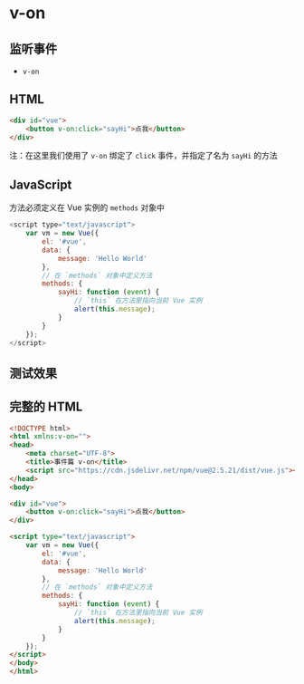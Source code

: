 # v-on

## 监听事件

- `v-on`

## HTML

```html
<div id="vue">
    <button v-on:click="sayHi">点我</button>
</div>
```



注：在这里我们使用了 `v-on` 绑定了 `click` 事件，并指定了名为 `sayHi` 的方法

## JavaScript

方法必须定义在 Vue 实例的 `methods` 对象中

```javascript
<script type="text/javascript">
    var vm = new Vue({
        el: '#vue',
        data: {
            message: 'Hello World'
        },
        // 在 `methods` 对象中定义方法
        methods: {
            sayHi: function (event) {
                // `this` 在方法里指向当前 Vue 实例
                alert(this.message);
            }
        }
    });
</script>
```



## 测试效果



## 完整的 HTML

```html
<!DOCTYPE html>
<html xmlns:v-on="">
<head>
    <meta charset="UTF-8">
    <title>事件篇 v-on</title>
    <script src="https://cdn.jsdelivr.net/npm/vue@2.5.21/dist/vue.js"></script>
</head>
<body>

<div id="vue">
    <button v-on:click="sayHi">点我</button>
</div>

<script type="text/javascript">
    var vm = new Vue({
        el: '#vue',
        data: {
            message: 'Hello World'
        },
        // 在 `methods` 对象中定义方法
        methods: {
            sayHi: function (event) {
                // `this` 在方法里指向当前 Vue 实例
                alert(this.message);
            }
        }
    });
</script>
</body>
</html>
```